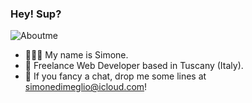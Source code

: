 ### Hey! Sup?<br />

![Aboutme](https://user-images.githubusercontent.com/78272736/201317148-78bba05d-9ffc-4878-ad15-456d9a25b84f.jpg)


- 🙋🏻‍♂️ My name is Simone. 
- 👾 Freelance Web Developer based in Tuscany (Italy).
- 🥊 If you fancy a chat, drop me some lines at simonedimeglio@icloud.com!

